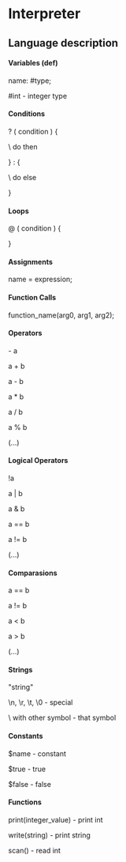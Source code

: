# Interpreter

## Language description

#### Variables (def)

name: \#type;

\#int - integer type

#### Conditions

? ( condition ) {

\	do then

} : {

\	do else

}

#### Loops

@ ( condition ) {



}

#### Assignments

name = expression;

#### Function Calls

function_name(arg0, arg1, arg2);

#### Operators

\- a

a + b

a - b

a * b

a / b

a % b

(...)

#### Logical Operators

!a

a | b

a & b

a == b

a != b

(...)

#### Comparasions

a == b

a != b

a < b

a > b

(...)

#### Strings

"string"

\n, \r, \t, \0 - special

\ with other symbol - that symbol

#### Constants

$name - constant


$true - true

$false - false

#### Functions

print(integer_value) - print int

write(string) - print string

scan() - read int